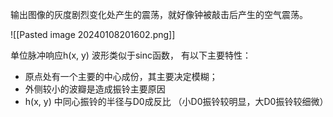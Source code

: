 输出图像的灰度剧烈变化处产生的震荡，就好像钟被敲击后产生的空气震荡。

![[Pasted image 20240108201602.png]]

单位脉冲响应h(x, y) 波形类似于sinc函数， 有以下主要特性：
- 原点处有一个主要的中心成份，其主要决定模糊；
- 外侧较小的波瓣是造成振铃主要原因 
- h(x, y) 中同心振铃的半径与D0成反比 （小D0振铃较明显，大D0振铃较细微）